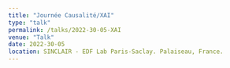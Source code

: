 ```yaml
---
title: "Journée Causalité/XAI"
type: "talk"
permalink: /talks/2022-30-05-XAI
venue: "Talk"
date: 2022-30-05
location: SINCLAIR - EDF Lab Paris-Saclay. Palaiseau, France.
---
```

